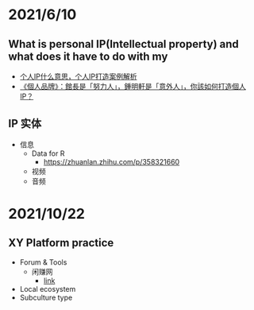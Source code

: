 # 2021/6/10
## What is personal IP(Intellectual property) and what does it have to do with my
- [个人IP什么意思，个人IP打造案例解析](https://zhuanlan.zhihu.com/p/83393009)
- [《個人品牌》：館長是「努力人」，鍾明軒是「意外人」，你該如何打造個人IP？](https://www.thenewslens.com/article/129411)

## IP 实体
- 信息
  - Data for R
    - https://zhuanlan.zhihu.com/p/358321660
  - 视频
  - 音频

# 2021/10/22
## XY Platform practice
- Forum & Tools
  - 闲赚网 
    - [link](https://www.yuxianxian.com/)
- Local ecosystem
- Subculture type
